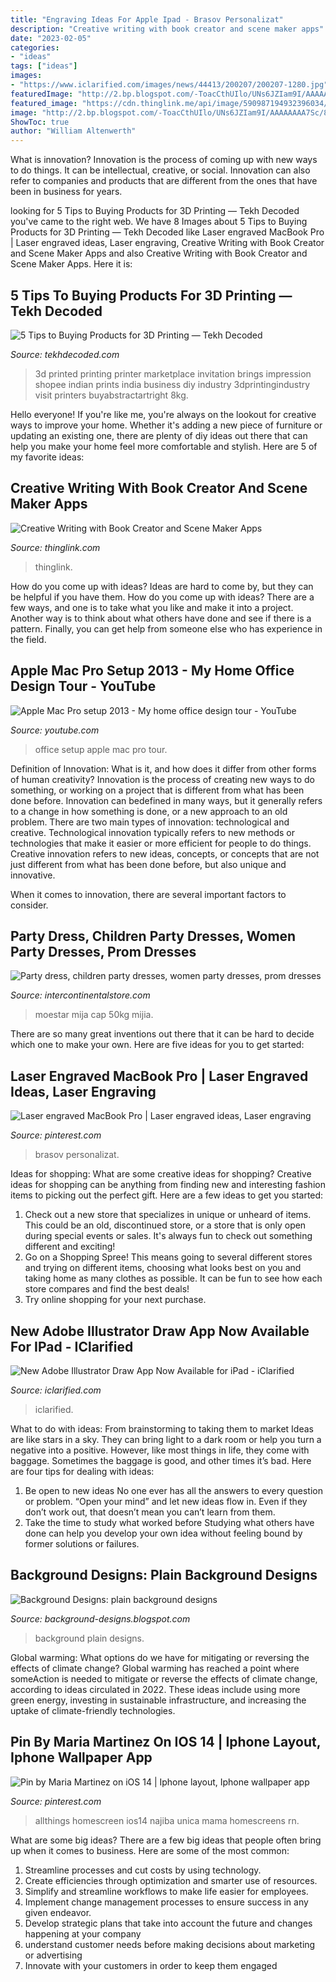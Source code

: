 ```yaml
---
title: "Engraving Ideas For Apple Ipad - Brasov Personalizat"
description: "Creative writing with book creator and scene maker apps"
date: "2023-02-05"
categories:
- "ideas"
tags: ["ideas"]
images:
- "https://www.iclarified.com/images/news/44413/200207/200207-1280.jpg"
featuredImage: "http://2.bp.blogspot.com/-ToacCthUIlo/UNs6JZIam9I/AAAAAAAA7Sc/8u-RvQ9yX3c/s1600/blue-background.jpg"
featured_image: "https://cdn.thinglink.me/api/image/590987194932396034/1024/10/scaletowidth/0/0/1/1/false/true?wait=true"
image: "http://2.bp.blogspot.com/-ToacCthUIlo/UNs6JZIam9I/AAAAAAAA7Sc/8u-RvQ9yX3c/s1600/blue-background.jpg"
ShowToc: true
author: "William Altenwerth"
---
```



What is innovation?
Innovation is the process of coming up with new ways to do things. It can be intellectual, creative, or social. Innovation can also refer to companies and products that are different from the ones that have been in business for years.

	

		
looking for 5 Tips to Buying Products for 3D Printing — Tekh Decoded you've came to the right web. We have 8 Images about 5 Tips to Buying Products for 3D Printing — Tekh Decoded like Laser engraved MacBook Pro | Laser engraved ideas, Laser engraving, Creative Writing with Book Creator and Scene Maker Apps and also Creative Writing with Book Creator and Scene Maker Apps. Here it is:
		
    
## 5 Tips To Buying Products For 3D Printing — Tekh Decoded

<img loading=lazy src="https://tekhdecoded.com/wp-content/uploads/2019/04/3D-printed-wedding-invitation.jpg" onerror="this.onerror=null;this.src='https://tse4.mm.bing.net/th?id=OIP.FxhldpQEsOf5hNLUlC6SWgHaFK&amp;pid=15.1';" alt="5 Tips to Buying Products for 3D Printing — Tekh Decoded">

_Source: tekhdecoded.com_

>3d printed printing printer marketplace invitation brings impression shopee indian prints india business diy industry 3dprintingindustry visit printers buyabstractartright 8kg. 

	

Hello everyone! If you're like me, you're always on the lookout for creative ways to improve your home. Whether it's adding a new piece of furniture or updating an existing one, there are plenty of diy ideas out there that can help you make your home feel more comfortable and stylish. Here are 5 of my favorite ideas: 

    
## Creative Writing With Book Creator And Scene Maker Apps

<img loading=lazy src="https://cdn.thinglink.me/api/image/590987194932396034/1024/10/scaletowidth/0/0/1/1/false/true?wait=true" onerror="this.onerror=null;this.src='https://tse1.mm.bing.net/th?id=OIP.DTaJWvrcE-WVUg1T_7nayQHaLH&amp;pid=15.1';" alt="Creative Writing with Book Creator and Scene Maker Apps">

_Source: thinglink.com_

>thinglink. 

	

How do you come up with ideas?
Ideas are hard to come by, but they can be helpful if you have them. How do you come up with ideas? There are a few ways, and one is to take what you like and make it into a project. Another way is to think about what others have done and see if there is a pattern. Finally, you can get help from someone else who has experience in the field.

    
## Apple Mac Pro Setup 2013 - My Home Office Design Tour - YouTube

<img loading=lazy src="https://i.ytimg.com/vi/9ggFses9P3A/maxresdefault.jpg" onerror="this.onerror=null;this.src='https://tse1.mm.bing.net/th?id=OIP.jbNDHYL8Xj029cyYgWRHGAHaEK&amp;pid=15.1';" alt="Apple Mac Pro setup 2013 - My home office design tour - YouTube">

_Source: youtube.com_

>office setup apple mac pro tour. 

	

Definition of Innovation: What is it, and how does it differ from other forms of human creativity?
Innovation is the process of creating new ways to do something, or working on a project that is different from what has been done before. Innovation can bedefined in many ways, but it generally refers to a change in how something is done, or a new approach to an old problem. 
There are two main types of innovation: technological and creative. Technological innovation typically refers to new methods or technologies that make it easier or more efficient for people to do things. Creative innovation refers to new ideas, concepts, or concepts that are not just different from what has been done before, but also unique and innovative. 

When it comes to innovation, there are several important factors to consider.

    
## Party Dress, Children Party Dresses, Women Party Dresses, Prom Dresses

<img loading=lazy src="https://ae01.alicdn.com/kf/HTB1NrDfaXP7gK0jSZFjq6A5aXXaN.jpg" onerror="this.onerror=null;this.src='https://tse3.mm.bing.net/th?id=OIP.c9iFQl51P6jWqFdWTSTiYQHaHa&amp;pid=15.1';" alt="Party dress, children party dresses, women party dresses, prom dresses">

_Source: intercontinentalstore.com_

>moestar mija cap 50kg mijia. 

	

There are so many great inventions out there that it can be hard to decide which one to make your own. Here are five ideas for you to get started: 

    
## Laser Engraved MacBook Pro | Laser Engraved Ideas, Laser Engraving

<img loading=lazy src="https://i.pinimg.com/736x/93/e8/01/93e801a76d09e8967e38d0952c1aeea8.jpg" onerror="this.onerror=null;this.src='https://tse4.mm.bing.net/th?id=OIP.jjiz6pzLafgveVJo6vVviwHaGX&amp;pid=15.1';" alt="Laser engraved MacBook Pro | Laser engraved ideas, Laser engraving">

_Source: pinterest.com_

>brasov personalizat. 

	

Ideas for shopping: What are some creative ideas for shopping?
Creative ideas for shopping can be anything from finding new and interesting fashion items to picking out the perfect gift. Here are a few ideas to get you started: 
1. Check out a new store that specializes in unique or unheard of items. This could be an old, discontinued store, or a store that is only open during special events or sales. It's always fun to check out something different and exciting! 
2. Go on a Shopping Spree! This means going to several different stores and trying on different items, choosing what looks best on you and taking home as many clothes as possible. It can be fun to see how each store compares and find the best deals! 
3. Try online shopping for your next purchase.

    
## New Adobe Illustrator Draw App Now Available For IPad - IClarified

<img loading=lazy src="https://www.iclarified.com/images/news/44413/200207/200207-1280.jpg" onerror="this.onerror=null;this.src='https://tse1.mm.bing.net/th?id=OIP.nRcPfUYa796U4moXzxBFUgHaFj&amp;pid=15.1';" alt="New Adobe Illustrator Draw App Now Available for iPad - iClarified">

_Source: iclarified.com_

>iclarified. 

	

What to do with ideas: From brainstorming to taking them to market
Ideas are like stars in a sky. They can bring light to a dark room or help you turn a negative into a positive. However, like most things in life, they come with baggage. Sometimes the baggage is good, and other times it’s bad. Here are four tips for dealing with ideas:
1. Be open to new ideas 
No one ever has all the answers to every question or problem. “Open your mind” and let new ideas flow in. Even if they don’t work out, that doesn’t mean you can’t learn from them. 
2. Take the time to study what worked before 
Studying what others have done can help you develop your own idea without feeling bound by former solutions or failures.

    
## Background Designs: Plain Background Designs

<img loading=lazy src="http://2.bp.blogspot.com/-ToacCthUIlo/UNs6JZIam9I/AAAAAAAA7Sc/8u-RvQ9yX3c/s1600/blue-background.jpg" onerror="this.onerror=null;this.src='https://tse4.mm.bing.net/th?id=OIP.vIpYp0hzTOqspGUiB7kl7gHaFj&amp;pid=15.1';" alt="Background Designs: plain background designs">

_Source: background-designs.blogspot.com_

>background plain designs. 

	

Global warming: What options do we have for mitigating or reversing the effects of climate change?
Global warming has reached a point where someAction is needed to mitigate or reverse the effects of climate change, according to ideas circulated in 2022. These ideas include using more green energy, investing in sustainable infrastructure, and increasing the uptake of climate-friendly technologies.

    
## Pin By Maria Martinez On IOS 14 | Iphone Layout, Iphone Wallpaper App

<img loading=lazy src="https://i.pinimg.com/736x/10/49/f5/1049f567d6397f8732541ebc88299995.jpg" onerror="this.onerror=null;this.src='https://tse2.mm.bing.net/th?id=OIP.NcrU3COI31fZrKGLG8qmdAHaQB&amp;pid=15.1';" alt="Pin by Maria Martinez on iOS 14 | Iphone layout, Iphone wallpaper app">

_Source: pinterest.com_

>allthings homescreen ios14 najiba unica mama homescreens rn. 

	

What are some big ideas?
There are a few big ideas that people often bring up when it comes to business. Here are some of the most common:
1. Streamline processes and cut costs by using technology.
2. Create efficiencies through optimization and smarter use of resources.
3. Simplify and streamline workflows to make life easier for employees.
4. Implement change management processes to ensure success in any given endeavor. 
5. Develop strategic plans that take into account the future and changes happening at your company 
6. understand customer needs before making decisions about marketing or advertising 
7. Innovate with your customers in order to keep them engaged 

